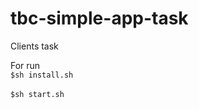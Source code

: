 # tbc-simple-app-task
Clients task

For run <br/>
```$sh install.sh``` <br/> <br/>
```$sh start.sh```
